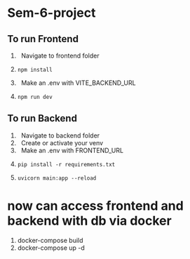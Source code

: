 # Sem-6-project

## To run Frontend

1) &nbsp;
   Navigate to frontend folder
2) ```
   npm install
3) &nbsp;
   Make an .env with VITE_BACKEND_URL
4) ```
   npm run dev

## To run Backend

1) &nbsp;
   Navigate to backend folder
2) &nbsp;
   Create or activate your venv
3) &nbsp;
   Make an .env with FRONTEND_URL
4) ```
   pip install -r requirements.txt
5) ```
   uvicorn main:app --reload

# now can access frontend and backend with db via docker
1. docker-compose build
2. docker-compose up -d
